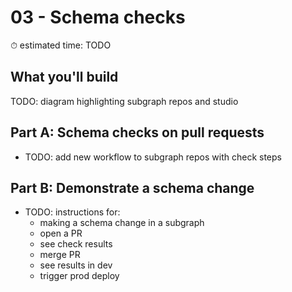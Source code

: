 # 03 - Schema checks

⏱ estimated time: TODO

## What you'll build

TODO: diagram highlighting subgraph repos and studio

## Part A: Schema checks on pull requests

- TODO: add new workflow to subgraph repos with check steps

## Part B: Demonstrate a schema change

- TODO: instructions for:
  - making a schema change in a subgraph
  - open a PR
  - see check results
  - merge PR
  - see results in dev
  - trigger prod deploy
